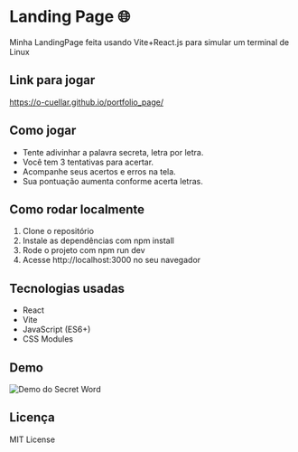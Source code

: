 # Landing Page 🌐

Minha LandingPage feita usando Vite+React.js para simular um terminal de Linux 

## Link para jogar

https://o-cuellar.github.io/portfolio_page/

## Como jogar

- Tente adivinhar a palavra secreta, letra por letra.  
- Você tem 3 tentativas para acertar.  
- Acompanhe seus acertos e erros na tela.  
- Sua pontuação aumenta conforme acerta letras.

## Como rodar localmente

1. Clone o repositório  
2. Instale as dependências com npm install  
3. Rode o projeto com npm run dev  
4. Acesse http://localhost:3000 no seu navegador

## Tecnologias usadas

- React  
- Vite  
- JavaScript (ES6+)  
- CSS Modules  

## Demo

![Demo do Secret Word](src/assets/demo-secret-word.png)

## Licença

MIT License
